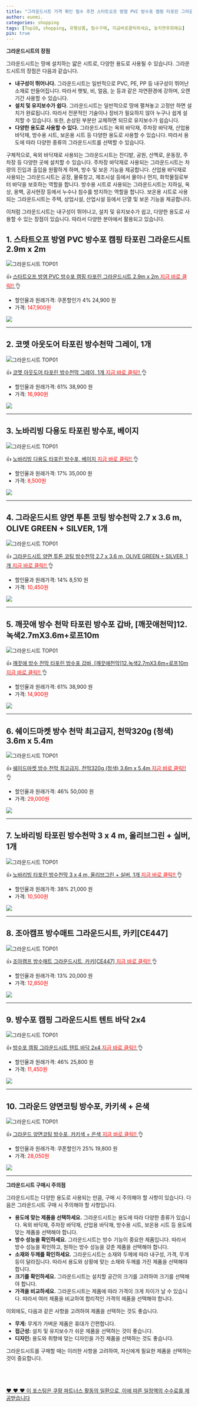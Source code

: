 ```yaml
---
title: "그라운드시트 가격 확인 필수 추천 스타트오프 방염 PVC 방수포 캠핑 타포린 그라운드시트 2.9m x 2m 비교 장점 구매가이드"
author: eunmi.
categories: shopping
tags: [Top10, shopping, 유행상품, 필수구매, 지금바로클릭하세요, 놓치면후회해요]
pin: true
---
```

**그라운드시트의 장점**

그라운드시트는 땅에 설치하는 얇은 시트로, 다양한 용도로 사용될 수 있습니다. 그라운드시트의 장점은 다음과 같습니다.

* **내구성이 뛰어나다.** 그라운드시트는 일반적으로 PVC, PE, PP 등 내구성이 뛰어난 소재로 만들어집니다. 따라서 햇빛, 비, 얼음, 눈 등과 같은 자연환경에 강하며, 오랜 기간 사용할 수 있습니다.
* **설치 및 유지보수가 쉽다.** 그라운드시트는 일반적으로 땅에 펼쳐놓고 고정만 하면 설치가 완료됩니다. 따라서 전문적인 기술이나 장비가 필요하지 않아 누구나 쉽게 설치할 수 있습니다. 또한, 손상된 부분만 교체하면 되므로 유지보수가 쉽습니다.
* **다양한 용도로 사용할 수 있다.** 그라운드시트는 옥외 바닥재, 주차장 바닥재, 산업용 바닥재, 방수용 시트, 보온용 시트 등 다양한 용도로 사용할 수 있습니다. 따라서 용도에 따라 다양한 종류의 그라운드시트를 선택할 수 있습니다.

구체적으로, 옥외 바닥재로 사용되는 그라운드시트는 잔디밭, 공원, 산책로, 운동장, 주차장 등 다양한 곳에 설치할 수 있습니다. 주차장 바닥재로 사용되는 그라운드시트는 차량의 진입과 출입을 원활하게 하며, 방수 및 보온 기능을 제공합니다. 산업용 바닥재로 사용되는 그라운드시트는 공장, 물류창고, 제조시설 등에서 물이나 먼지, 화학물질로부터 바닥을 보호하는 역할을 합니다. 방수용 시트로 사용되는 그라운드시트는 지하실, 옥상, 옹벽, 공사현장 등에서 누수나 침수를 방지하는 역할을 합니다. 보온용 시트로 사용되는 그라운드시트는 주택, 상업시설, 산업시설 등에서 단열 및 보온 기능을 제공합니다.

이처럼 그라운드시트는 내구성이 뛰어나고, 설치 및 유지보수가 쉽고, 다양한 용도로 사용할 수 있는 장점이 있습니다. 따라서 다양한 분야에서 활용되고 있습니다.

   

## 1. 스타트오프 방염 PVC 방수포 캠핑 타포린 그라운드시트 2.9m x 2m

![그라운드시트 TOP01](https://thumbnail10.coupangcdn.com/thumbnails/remote/230x230ex/image/vendor_inventory/baa4/c889ea9c27aa80fb8740bc1bbb96d9f641a1bfdd59cb7f0c9dd82b28b146.jpg)


👍 [스타트오프 방염 PVC 방수포 캠핑 타포린 그라운드시트 2.9m x 2m <font color=red> 지금 바로 클릭!! </font> ](https://link.coupang.com/re/AFFSDP?lptag=AF3617701&subid=GithubCoopas&pageKey=6308839311&traceid=V0-153&itemId=13083562278&vendorItemId=80345010977) 👌 


- 할인율과 원래가격: 쿠폰할인가 4%  24,900   원
- 가격: <span style='color:red'>147,900원</span>

[![](/discount_price.png)](https://link.coupang.com/re/AFFSDP?lptag=AF3617701&subid=GithubCoopas&pageKey=6308839311&traceid=V0-153&itemId=13083562278&vendorItemId=80345010977)

---


   

## 2. 코멧 아웃도어 타포린 방수천막 그레이, 1개

![그라운드시트 TOP01](https://thumbnail8.coupangcdn.com/thumbnails/remote/230x230ex/image/retail/images/4241734569854639-7970a540-29c6-41ce-bc15-66e84ab60e23.jpg)


👍 [코멧 아웃도어 타포린 방수천막 그레이, 1개 <font color=red> 지금 바로 클릭!! </font> ](https://link.coupang.com/re/AFFSDP?lptag=AF3617701&subid=GithubCoopas&pageKey=5775166628&traceid=V0-153&itemId=13838195155&vendorItemId=81088337106) 👌 


- 할인율과 원래가격: 61%  38,900   원
- 가격: <span style='color:red'>16,990원</span>

[![](/discount_price.png)](https://link.coupang.com/re/AFFSDP?lptag=AF3617701&subid=GithubCoopas&pageKey=5775166628&traceid=V0-153&itemId=13838195155&vendorItemId=81088337106)

---


   

## 3. 노바리빙 다용도 타포린 방수포, 베이지

![그라운드시트 TOP01](https://thumbnail8.coupangcdn.com/thumbnails/remote/230x230ex/image/retail/images/2023/05/19/17/6/32c63b7c-51ac-490d-a5d4-912051f44ade.jpg)


👍 [노바리빙 다용도 타포린 방수포, 베이지 <font color=red> 지금 바로 클릭!! </font> ](https://link.coupang.com/re/AFFSDP?lptag=AF3617701&subid=GithubCoopas&pageKey=7345493567&traceid=V0-153&itemId=18889800966&vendorItemId=86017927313) 👌 


- 할인율과 원래가격: 17%  35,000   원
- 가격: <span style='color:red'>8,500원</span>

[![](/discount_price.png)](https://link.coupang.com/re/AFFSDP?lptag=AF3617701&subid=GithubCoopas&pageKey=7345493567&traceid=V0-153&itemId=18889800966&vendorItemId=86017927313)

---


   

## 4. 그라운드시트 양면 투톤 코팅 방수천막 2.7 x 3.6 m, OLIVE GREEN + SILVER, 1개

![그라운드시트 TOP01](https://thumbnail10.coupangcdn.com/thumbnails/remote/230x230ex/image/retail/images/2021/05/07/18/2/94b6104c-86f1-401b-99e7-e161d61537ff.jpg)


👍 [그라운드시트 양면 투톤 코팅 방수천막 2.7 x 3.6 m, OLIVE GREEN + SILVER, 1개 <font color=red> 지금 바로 클릭!! </font> ](https://link.coupang.com/re/AFFSDP?lptag=AF3617701&subid=GithubCoopas&pageKey=5472299880&traceid=V0-153&itemId=8412792045&vendorItemId=75700470939) 👌 


- 할인율과 원래가격: 14%  8,510   원
- 가격: <span style='color:red'>10,450원</span>

[![](/discount_price.png)](https://link.coupang.com/re/AFFSDP?lptag=AF3617701&subid=GithubCoopas&pageKey=5472299880&traceid=V0-153&itemId=8412792045&vendorItemId=75700470939)

---


   

## 5. 깨끗애 방수 천막 타포린 방수포 갑바, [깨끗애천막]12.녹색2.7mX3.6m+로프10m

![그라운드시트 TOP01](https://thumbnail8.coupangcdn.com/thumbnails/remote/230x230ex/image/vendor_inventory/e1d2/9303aad177d87a742e72c5541e264b2e6e7755ed3db1b76b6c009c6c75c0.png)


👍 [깨끗애 방수 천막 타포린 방수포 갑바, [깨끗애천막]12.녹색2.7mX3.6m+로프10m <font color=red> 지금 바로 클릭!! </font> ](https://link.coupang.com/re/AFFSDP?lptag=AF3617701&subid=GithubCoopas&pageKey=7438541724&traceid=V0-153&itemId=19337459875&vendorItemId=86451117483) 👌 


- 할인율과 원래가격: 61%  38,900   원
- 가격: <span style='color:red'>14,900원</span>

[![](/discount_price.png)](https://link.coupang.com/re/AFFSDP?lptag=AF3617701&subid=GithubCoopas&pageKey=7438541724&traceid=V0-153&itemId=19337459875&vendorItemId=86451117483)

---


   

## 6. 쉐이드마켓 방수 천막 최고급지, 천막320g (청색) 3.6m x 5.4m

![그라운드시트 TOP01](https://thumbnail10.coupangcdn.com/thumbnails/remote/230x230ex/image/vendor_inventory/b538/85effecab8f116fcb60ed4e46a8685030c1f43a5ca779198668de86072ca.png)


👍 [쉐이드마켓 방수 천막 최고급지, 천막320g (청색) 3.6m x 5.4m <font color=red> 지금 바로 클릭!! </font> ](https://link.coupang.com/re/AFFSDP?lptag=AF3617701&subid=GithubCoopas&pageKey=6833585440&traceid=V0-153&itemId=16229220435&vendorItemId=82067536106) 👌 


- 할인율과 원래가격: 46%  50,000   원
- 가격: <span style='color:red'>29,000원</span>

[![](/discount_price.png)](https://link.coupang.com/re/AFFSDP?lptag=AF3617701&subid=GithubCoopas&pageKey=6833585440&traceid=V0-153&itemId=16229220435&vendorItemId=82067536106)

---


   

## 7. 노바리빙 타포린 방수천막 3 x 4 m, 올리브그린 + 실버, 1개

![그라운드시트 TOP01](https://thumbnail8.coupangcdn.com/thumbnails/remote/230x230ex/image/retail/images/2021/03/24/15/4/7d1df55b-85ba-4f2f-b1bf-f75864d5ec7f.jpg)


👍 [노바리빙 타포린 방수천막 3 x 4 m, 올리브그린 + 실버, 1개 <font color=red> 지금 바로 클릭!! </font> ](https://link.coupang.com/re/AFFSDP?lptag=AF3617701&subid=GithubCoopas&pageKey=5233372780&traceid=V0-153&itemId=7372465081&vendorItemId=74663606912) 👌 


- 할인율과 원래가격: 38%  21,000   원
- 가격: <span style='color:red'>10,500원</span>

[![](/discount_price.png)](https://link.coupang.com/re/AFFSDP?lptag=AF3617701&subid=GithubCoopas&pageKey=5233372780&traceid=V0-153&itemId=7372465081&vendorItemId=74663606912)

---


   

## 8. 조아캠프 방수매트 그라운드시트, 카키[CE447]

![그라운드시트 TOP01](https://thumbnail10.coupangcdn.com/thumbnails/remote/230x230ex/image/product/image/vendoritem/2019/08/09/3576929361/f0c6d162-6b93-43f5-b5a8-8c7d3611892a.jpg)


👍 [조아캠프 방수매트 그라운드시트, 카키[CE447] <font color=red> 지금 바로 클릭!! </font> ](https://link.coupang.com/re/AFFSDP?lptag=AF3617701&subid=GithubCoopas&pageKey=19196777&traceid=V0-153&itemId=77023191&vendorItemId=3576929361) 👌 


- 할인율과 원래가격: 13%  20,000   원
- 가격: <span style='color:red'>12,850원</span>

[![](/discount_price.png)](https://link.coupang.com/re/AFFSDP?lptag=AF3617701&subid=GithubCoopas&pageKey=19196777&traceid=V0-153&itemId=77023191&vendorItemId=3576929361)

---


   

## 9. 방수포 캠핑 그라운드시트 텐트 바닥 2x4

![그라운드시트 TOP01](https://thumbnail8.coupangcdn.com/thumbnails/remote/230x230ex/image/vendor_inventory/5822/44ab01927e2e65cf7551a51ac936f888262055e97466507eba34a45ff312.jpg)


👍 [방수포 캠핑 그라운드시트 텐트 바닥 2x4 <font color=red> 지금 바로 클릭!! </font> ](https://link.coupang.com/re/AFFSDP?lptag=AF3617701&subid=GithubCoopas&pageKey=7208442427&traceid=V0-153&itemId=17393361538&vendorItemId=85383331078) 👌 


- 할인율과 원래가격: 46%  25,800   원
- 가격: <span style='color:red'>11,450원</span>

[![](/discount_price.png)](https://link.coupang.com/re/AFFSDP?lptag=AF3617701&subid=GithubCoopas&pageKey=7208442427&traceid=V0-153&itemId=17393361538&vendorItemId=85383331078)

---


   

## 10. 그라운드 양면코팅 방수포, 카키색 + 은색

![그라운드시트 TOP01](https://thumbnail8.coupangcdn.com/thumbnails/remote/230x230ex/image/retail/images/2021/05/26/15/4/ddbecfb1-8aa6-453e-b8e6-b09b98e849d7.jpg)


👍 [그라운드 양면코팅 방수포, 카키색 + 은색 <font color=red> 지금 바로 클릭!! </font> ](https://link.coupang.com/re/AFFSDP?lptag=AF3617701&subid=GithubCoopas&pageKey=5574780494&traceid=V0-153&itemId=8890629631&vendorItemId=76177274233) 👌 


- 할인율과 원래가격: 쿠폰할인가 25%  19,800   원
- 가격: <span style='color:red'>28,050원</span>

[![](/discount_price.png)](https://link.coupang.com/re/AFFSDP?lptag=AF3617701&subid=GithubCoopas&pageKey=5574780494&traceid=V0-153&itemId=8890629631&vendorItemId=76177274233)

---
**그라운드시트 구매시 주의점**

그라운드시트는 다양한 용도로 사용되는 만큼, 구매 시 주의해야 할 사항이 있습니다. 다음은 그라운드시트 구매 시 주의해야 할 사항입니다.

* **용도에 맞는 제품을 선택하세요.** 그라운드시트는 용도에 따라 다양한 종류가 있습니다. 옥외 바닥재, 주차장 바닥재, 산업용 바닥재, 방수용 시트, 보온용 시트 등 용도에 맞는 제품을 선택해야 합니다.
* **방수 성능을 확인하세요.** 그라운드시트는 방수 기능이 중요한 제품입니다. 따라서 방수 성능을 확인하고, 원하는 방수 성능을 갖춘 제품을 선택해야 합니다.
* **소재와 두께를 확인하세요.** 그라운드시트는 소재와 두께에 따라 내구성, 가격, 무게 등이 달라집니다. 따라서 용도와 상황에 맞는 소재와 두께를 가진 제품을 선택해야 합니다.
* **크기를 확인하세요.** 그라운드시트는 설치할 공간의 크기를 고려하여 크기를 선택해야 합니다.
* **가격을 비교하세요.** 그라운드시트는 제품에 따라 가격이 크게 차이가 날 수 있습니다. 따라서 여러 제품을 비교하여 합리적인 가격의 제품을 선택해야 합니다.

이외에도, 다음과 같은 사항을 고려하여 제품을 선택하는 것도 좋습니다.

* **무게:** 무게가 가벼운 제품은 휴대가 간편합니다.
* **접근성:** 설치 및 유지보수가 쉬운 제품을 선택하는 것이 좋습니다.
* **디자인:** 용도와 취향에 맞는 디자인을 가진 제품을 선택하는 것도 좋습니다.

그라운드시트를 구매할 때는 이러한 사항을 고려하여, 자신에게 필요한 제품을 선택하는 것이 중요합니다.<br><br><br><br><br> [ ❤ ❤ ❤ 이 포스팅은 쿠팡 파트너스 활동의 일환으로, 이에 따른 일정액의 수수료를 제공받습니다](https://link.coupang.com/a/bcEFyh)